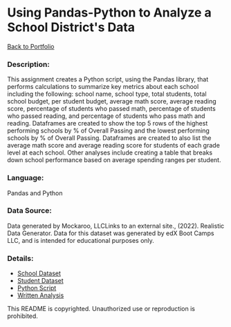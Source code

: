 # Using Pandas-Python to Analyze a School District's Data

[Back to Portfolio](https://github.com/cindyd97/Data-Analysis-Portfolio-Cindy)

### Description:

This assignment creates a Python script, using the Pandas library, that performs calculations to summarize key metrics about each school including the following: school name, school type, total students, total school budget, per student budget, average math score, average reading score, percentage of students who passed math, percentage of students who passed reading, and percentage of students who pass math and reading. Dataframes are created to show the top 5 rows of the highest performing schools by % of Overall Passing and the lowest performing schools by % of Overall Passing. Dataframes are created to also list the average math score and average reading score for students of each grade level at each school. Other analyses include creating a table that breaks down school performance based on average spending ranges per student.

### Language:

Pandas and Python

### Data Source: 

Data generated by Mockaroo, LLCLinks to an external site., (2022). Realistic Data Generator. Data for this dataset was generated by edX Boot Camps LLC, and is intended for educational purposes only.

### Details: 

- [School Dataset](https://github.com/cindyd97/Analyzing_School_Data-Pandas-Python/blob/main/Resources/schools_complete.csv)
- [Student Dataset](https://github.com/cindyd97/Analyzing_School_Data-Pandas-Python/blob/main/Resources/students_complete.csv)
- [Python Script](https://github.com/cindyd97/Analyzing_School_Data-Pandas-Python/blob/main/PyCitySchools/PyCitySchools_starter.ipynb)
- [Written Analysis](https://github.com/cindyd97/Analyzing_School_Data-Pandas-Python/blob/main/Written%20Analysis.docx)

This README is copyrighted. 
Unauthorized use or reproduction is prohibited.
